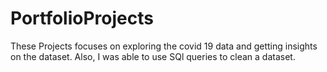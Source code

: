 # PortfolioProjects
These Projects focuses on exploring the covid 19 data and getting insights on the dataset. Also, I was able to use SQl queries to clean a dataset.
